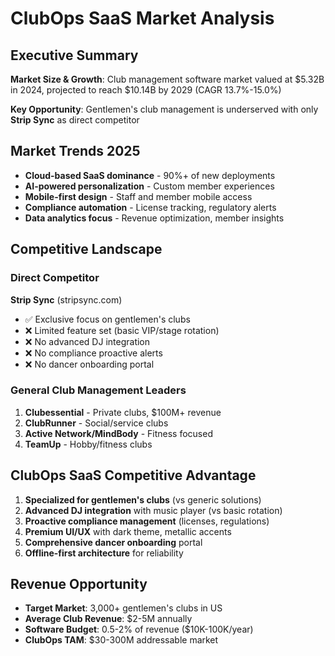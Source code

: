 # ClubOps SaaS Market Analysis
## Executive Summary

**Market Size & Growth**: Club management software market valued at $5.32B in 2024, projected to reach $10.14B by 2029 (CAGR 13.7%-15.0%)

**Key Opportunity**: Gentlemen's club management is underserved with only **Strip Sync** as direct competitor

## Market Trends 2025
- **Cloud-based SaaS dominance** - 90%+ of new deployments
- **AI-powered personalization** - Custom member experiences  
- **Mobile-first design** - Staff and member mobile access
- **Compliance automation** - License tracking, regulatory alerts
- **Data analytics focus** - Revenue optimization, member insights

## Competitive Landscape

### Direct Competitor
**Strip Sync** (stripsync.com)
- ✅ Exclusive focus on gentlemen's clubs
- ❌ Limited feature set (basic VIP/stage rotation)
- ❌ No advanced DJ integration
- ❌ No compliance proactive alerts
- ❌ No dancer onboarding portal

### General Club Management Leaders
1. **Clubessential** - Private clubs, $100M+ revenue
2. **ClubRunner** - Social/service clubs
3. **Active Network/MindBody** - Fitness focused
4. **TeamUp** - Hobby/fitness clubs

## ClubOps SaaS Competitive Advantage
1. **Specialized for gentlemen's clubs** (vs generic solutions)
2. **Advanced DJ integration** with music player (vs basic rotation)
3. **Proactive compliance management** (licenses, regulations)
4. **Premium UI/UX** with dark theme, metallic accents
5. **Comprehensive dancer onboarding** portal
6. **Offline-first architecture** for reliability

## Revenue Opportunity
- **Target Market**: 3,000+ gentlemen's clubs in US
- **Average Club Revenue**: $2-5M annually
- **Software Budget**: 0.5-2% of revenue ($10K-100K/year)
- **ClubOps TAM**: $30-300M addressable market
